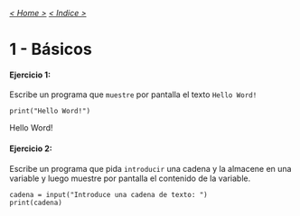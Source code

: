 _[< Home >](../README.md)_ _[< Indice >](indicetests.md)_

# 1 - Básicos
#### Ejercicio 1:

Escribe un programa que `muestre` por pantalla el texto `Hello Word!`

`print("Hello Word!")`

Hello Word!

#### Ejercicio 2:

Escribe un programa que pida `introducir` una cadena y la almacene en una variable y luego muestre por pantalla 
el contenido de la variable.

````
cadena = input("Introduce una cadena de texto: ")
print(cadena)
````
